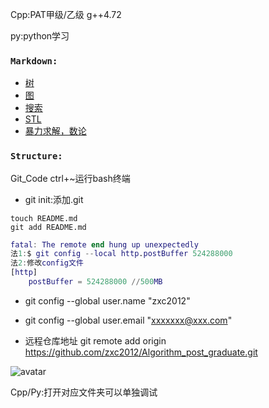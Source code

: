 Cpp:PAT甲级/乙级 g++4.72

py:python学习

### `Markdown:`
 - [树](https://github.com/zxc2012/Algorithm_post_graduate/blob/master/Cpp/markdown/tree.md)
 - [图](https://github.com/zxc2012/Algorithm_post_graduate/blob/master/Cpp/markdown/graph.md)
 - [搜索](https://github.com/zxc2012/Algorithm_post_graduate/blob/master/Cpp/markdown/searching.md)
 - [STL](https://github.com/zxc2012/Algorithm_post_graduate/blob/master/Cpp/markdown/map.md)
 - [暴力求解，数论](https://github.com/zxc2012/Algorithm_post_graduate/blob/master/Cpp/markdown/base.md)

### `Structure:`

Git_Code ctrl+~运行bash终端

- git init:添加.git

```
touch README.md
git add README.md
```
```matlab
fatal: The remote end hung up unexpectedly
法1:$ git config --local http.postBuffer 524288000
法2:修改config文件
[http]
    postBuffer = 524288000 //500MB
``` 
- git config --global user.name "zxc2012"

- git config --global user.email "xxxxxxx@xxx.com"

- 远程仓库地址
git remote add origin https://github.com/zxc2012/Algorithm_post_graduate.git

![avatar](https://img-blog.csdn.net/2018052909403110)

Cpp/Py:打开对应文件夹可以单独调试
